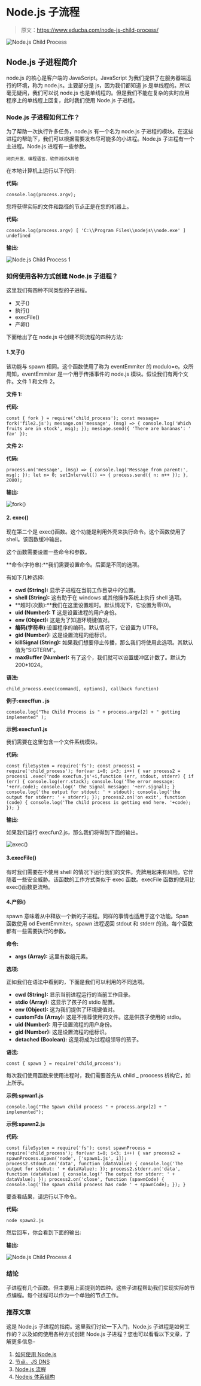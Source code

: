# Node.js 子流程

> 原文：<https://www.educba.com/node-js-child-process/>

![Node.js Child Process](img/f1fc257564163cfa5752dd83293aae34.png)



## Node.js 子进程简介

node.js 的核心是客户端的 JavaScript。JavaScript 为我们提供了在服务器端运行的环境，称为 node.js。主要部分是 js，因为我们都知道 js 是单线程的。所以毫无疑问，我们可以说 node.js 也是单线程的。但是我们不能在复杂的实时应用程序上的单线程上回复，此时我们使用 Node.js 子进程。

### Node.js 子进程如何工作？

为了帮助一次执行许多任务，node.js 有一个名为 node.js 子进程的模块。在这些进程的帮助下，我们可以根据需要发布尽可能多的小进程。Node.js 子进程有一个主进程。Node.js 进程有一些参数。

<small>网页开发、编程语言、软件测试&其他</small>

在本地计算机上运行以下代码:

**代码:**

`console.log(process.argv);`

您将获得实际的文件和路径的节点正是在您的机器上。

**代码:**

`console.log(process.argv)
[ 'C:\\Program Files\\nodejs\\node.exe' ] undefined`

**输出:**

![Node.js Child Process 1](img/250c2f3c2162eaaaff4b8cd942c6da3e.png "Node.js Child Process 1")



### 如何使用各种方式创建 Node.js 子进程？

这里我们有四种不同类型的子进程。

*   叉子()
*   执行()
*   execFile()
*   产卵()

下面给出了在 node.js 中创建不同流程的四种方法:

#### 1.叉子()

该功能与 spawn 相同。这个函数使用了称为 eventEmmiter 的 modulo=e。众所周知，eventEmmiter 是一个用于传播事件的 node.js 模块。假设我们有两个文件。文件 1 和文件 2。

**文件 1:**

**代码:**

`const { fork } = require('child_process');
const message= fork('file2.js');
message.on('message', (msg) => {
console.log('Which fruits are in stock', msg);
});
message.send({ 'There are bananas': ' fav' });`

**文件 2:**

**代码:**

`process.on('message', (msg) => {
console.log('Message from parent:', msg);
});
let n= 0;
setInterval(() => {
process.send({ n: n++ });
},
2000);`

**输出:**

![fork()](img/198f6d52d2d5d457611297068112005e.png "fork()")



#### 2\. **exec()**

现在第二个是 exec()函数。这个功能是利用外壳来执行命令。这个函数使用了 shell。该函数缓冲输出。

这个函数需要设置一些命令和参数。

**命令(字符串):**我们需要设置命令。后面是不同的选项。

有如下几种选择:

*   **cwd (String):** 显示子进程在当前工作目录中的位置。
*   **shell (String):** 这有助于在 windows 或其他操作系统上执行 shell 选项。
*   **超时(次数):**我们在这里设置超时。默认情况下，它设置为零(0)。
*   **uid (Number): T** 这是设置进程的用户身份。
*   **env (Object):** 这是为了知道环境键值对。
*   **编码(字符串)**:设置程序的编码。默认情况下，它设置为 UTF8。
*   **gid (Number):** 这是设置流程的组标识。
*   **killSignal (String):** 如果我们想要停止传播，那么我们将使用此选项。其默认值为“SIGTERM”。
*   **maxBuffer (Number):** 有了这个，我们就可以设置缓冲区计数了。默认为 200*1024。

**语法:**

`child_process.exec(command[, options], callback function)`

**例子:execffun . js**

`console.log("The Child Process is " + process.argv[2] + " getting implemented" );`

**示例:execfun1.js**

我们需要在这里包含一个文件系统模块。

**代码:**

`const fileSystem = require('fs');
const process1 = require('child_process');
for(var i=0; i<3; i++) {
var process2 = process1 .exec('node execfun.js'+i,function
(err, stdout, stderr) {
if (err) {
console.log(err.stack);
console.log('The error message: '+err.code);
console.log(' the Signal message: '+err.signal);
}
console.log('the output for stdout: ' + stdout);
console.log('the output for stderr: ' + stderr);
});
process2.on('on exit', function (code) {
console.log('The child process is getting end here. '+code);
});
}`

**输出:**

如果我们运行 execfun2.js，那么我们将得到下面的输出。

![exec()](img/ac9433f8926b7b8079ec1e5b03a4e0a0.png "exec()")



#### 3.execFile()

有时我们需要在不使用 shell 的情况下运行我们的文件。壳牌用起来有风险。它伴随着一些安全威胁。该函数的工作方式类似于 exec 函数。execFile 函数的使用比 exec()函数更流畅。

#### 4.产卵()

spawn 意味着从中释放一个新的子进程。同样的事情也适用于这个功能。Span 函数使用 od EventEmmiter。spawn 进程返回 stdout 和 stderr 的流。每个函数都有一些需要执行的参数。

**命令:**

*   **args (Array):** 这里有数组元素。

**选项:**

正如我们在语法中看到的，下面是我们可以利用的不同选项。

*   **cwd (String):** 显示当前进程运行的当前工作目录。
*   **stdio (Array):** 这显示了孩子的 stdio 配置。
*   **env (Object):** 这为我们提供了环境键值对。
*   **customFds (Array):** 这是不推荐使用的文件。这是供孩子使用的 stdio。
*   **uid (Number):** 用于设置流程的用户身份。
*   **gid (Number):** 这是设置流程的组标识。
*   **detached (Boolean):** 这是将成为过程组领导的孩子。

**语法:**

`const { spawn } = require('child_process');`

每次我们使用函数来使用进程时，我们需要首先从 child _ proocess 析构它，如上所示。

**示例:spwan1.js**

`console.log("The Spawn child process " + process.argv[2] + " implemented");`

**示例:spawn2.js**

**代码:**

`const fileSystem = require('fs');
const spawnProcess = require('child_process');
for(var i=0; i<3; i++) {
var process2 = spawnProcess.spawn('node', ['spawn1.js', i]);
process2.stdout.on('data', function (dataValue) {
console.log('The output for stdout: ' + dataValue);
});
process2.stderr.on('data', function (dataValue) {
console.log(' The output for stderr: ' + dataValue);
});
process2.on('close', function (spawnCode) {
console.log('The spawn child process has code ' + spawnCode);
});
}`

要查看结果，请运行以下命令。

**代码:**

`node spawn2.js`

然后回车，你会看到下面的输出:

**输出:**

![Node.js Child Process 4](img/23077eb386ecddc8219d9d29ff474070.png "Node.js Child Process 4")



### 结论

子进程有几个函数。但主要用上面提到的四种。这些子进程帮助我们实现实际的节点编程。每个过程可以作为一个单独的节点工作。

### 推荐文章

这是 Node.js 子进程的指南。这里我们讨论一下入门，Node.js 子进程是如何工作的？以及如何使用各种方式创建 Node.js 子进程？您也可以看看以下文章，了解更多信息–

1.  [如何使用 Node.js](https://www.educba.com/how-to-use-node-js/)
2.  [节点。JS DNS](https://www.educba.com/node-js-dns/)
3.  [Node.js 流程](https://www.educba.com/node-dot-js-process/)
4.  [Nodejs 体系结构](https://www.educba.com/nodejs-architecture/)






